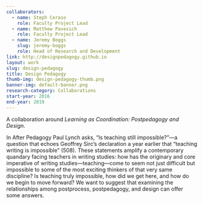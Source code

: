```yaml
---
collaborators: 
  - name: Steph Ceraso
    role: Faculty Project Lead
  - name: Matthew Pavesich
    role: Faculty Project Lead
  - name: Jeremy Boggs
    slug: jeremy-boggs
    role: Head of Research and Development
link: http://designpedagogy.github.io
layout: work
slug: design-pedagogy
title: Design Pedagogy
thumb-img: design-pedagogy-thumb.png
banner-img: default-banner.png
research-category: Collaborations
start-year: 2016
end-year: 2019
---
```


A collaboration around _Learning as Coordination: Postpedagogy and Design_.

In After Pedagogy Paul Lynch asks, “Is teaching still impossible?”—a question that echoes Geoffrey Sirc’s declaration a year earlier that “teaching writing is impossible” (508). These statements amplify a contemporary quandary facing teachers in writing studies: how has the originary and core imperative of writing studies—teaching—come to seem not just difficult but impossible to some of the most exciting thinkers of that very same discipline? Is teaching truly impossible, how did we get here, and how do we begin to move forward? We want to suggest that examining the relationships among postprocess, postpedagogy, and design can offer some answers.
